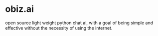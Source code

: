 # obiz.ai
open source light weight python chat ai, with a goal of being simple and effective without the necessity of using the internet.
